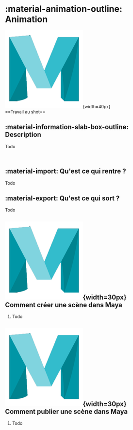 
# :material-animation-outline: Animation


![Maya_icon](../assets/icons/maya.png){width=40px}
<br>
==Travail au shot==


## :material-information-slab-box-outline: Description

Todo

<br>

## :material-import: Qu'est ce qui rentre ?

Todo

## :material-export: Qu'est ce qui sort ?

Todo



## ![Maya_icon](../assets/icons/maya.png){width=30px} Comment créer une scène dans Maya

1. Todo


## ![Maya_icon](../assets/icons/maya.png){width=30px} Comment publier une scène dans Maya

1. Todo

